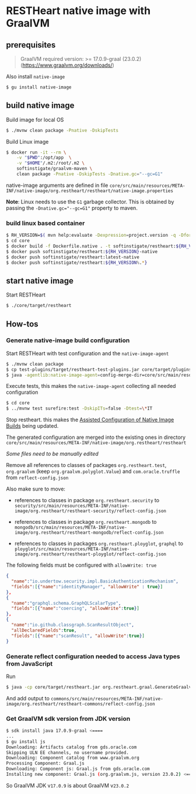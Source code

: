 # RESTHeart native image with GraalVM

## prerequisites

> GraalVM required version: >= 17.0.9-graal (23.0.2) (https://www.graalvm.org/downloads/)

Also install `native-image`

```bash
$ gu install native-image
```

## build native image

Build image for local OS

```bash
$ ./mvnw clean package -Pnative -DskipTests
```

Build Linux image

```bash
$ docker run -it --rm \
    -v "$PWD":/opt/app  \
    -v "$HOME"/.m2:/root/.m2 \
    softinstigate/graalvm-maven \
    clean package -Pnative -DskipTests -Dnative.gc="--gc=G1"
```

native-image arguments are defined in file `core/src/main/resources/META-INF/native-image/org.restheart/restheart/native-image.properties`

__Note__: Linux needs to use the `G1` garbage collector. This is obtained by passing the `-Dnative.gc="--gc=G1"` property to maven.

### build linux based container

```bash
$ RH_VERSION=$( mvn help:evaluate -Dexpression=project.version -q -DforceStdout ) && echo version=$RH_VERSION, major version=${RH_VERSION%.*}
$ cd core
$ docker build -f Dockerfile.native . -t softinstigate/restheart:${RH_VERSION}-native -t softinstigate/restheart:latest-native -t softinstigate/restheart:${RH_VERSION%.*}
$ docker push softinstigate/restheart:${RH_VERSION}-native
$ docker push softinstigate/restheart:latest-native
$ docker push softinstigate/restheart:${RH_VERSION%.*}
```

## start native image

Start RESTHeart

```bash
$ ./core/target/restheart
```

## How-tos

### Generate native-image build configuration

Start RESTHeart with test configuration and the `native-image-agent`

```bash
$ ./mvnw clean package
$ cp test-plugins/target/restheart-test-plugins.jar core/target/plugins
$ java -agentlib:native-image-agent=config-merge-dir=core/src/main/resources/META-INF/native-image/org.restheart/restheart/ -jar core/target/restheart.jar -o core/src/test/resources/etc/conf-overrides.yml
```

Execute tests, this makes the `native-image-agent` collecting all needed configuration

```bash
$ cd core
$ ../mvnw test surefire:test -DskipITs=false -Dtest=\*IT
```

Stop restheart. this makes the [Assisted Configuration of Native Image Builds](https://github.com/oracle/graal/blob/master/substratevm/BuildConfiguration.md#assisted-configuration-of-native-image-builds) being updated.

The generated configuration are merged into the existing ones in directory `core/src/main/resources/META-INF/native-image/org.restheart/restheart`

*Some files need to be manually edited*

Remove all references to classes of packages `org.restheart.test`, `org.graalvm` (keep `org.graalvm.polyglot.Value`) and `com.oracle.truffle` from `reflect-config.json`

Also make sure to move:

- references to classes in package `org.restheart.security` to `security/src/main/resources/META-INF/native-image/org.restheart/restheart-security/reflect-config.json`

- references to classes in package `org.restheart.mongodb` to `mongodb/src/main/resources/META-INF/native-image/org.restheart/restheart-mongodb/reflect-config.json`

- references to classes in packages `org.restheart.ployglot`, `graphql` to `ployglot/src/main/resources/META-INF/native-image/org.restheart/restheart-ployglot/reflect-config.json`


The following fields must be configured with `allowWrite: true`

```json
{
  "name":"io.undertow.security.impl.BasicAuthenticationMechanism",
  "fields":[{"name":"identityManager", "allowWrite" : true}]
},
{
  "name":"graphql.schema.GraphQLScalarType",
  "fields":[{"name":"coercing", "allowWrite":true}]
},
{
  "name":"io.github.classgraph.ScanResultObject",
  "allDeclaredFields":true,
  "fields":[{"name":"scanResult", "allowWrite":true}]
}
```

### Generate reflect configuration needed to access Java types from JavaScript

Run

```bash
$ java -cp core/target/restheart.jar org.restheart.graal.GenerateGraalvmReflectConfig
```

And add output to `commons/src/main/resources/META-INF/native-image/org.restheart/restheart-commons/reflect-config.json`

### Get GraalVM sdk version from JDK version

```bash
$ sdk install java 17.0.9-graal <====
...
$ gu install js
Downloading: Artifacts catalog from gds.oracle.com
Skipping ULN EE channels, no username provided.
Downloading: Component catalog from www.graalvm.org
Processing Component: Graal.js
Downloading: Component js: Graal.js from gds.oracle.com
Installing new component: Graal.js (org.graalvm.js, version 23.0.2) <====
```

So GraalVM JDK v`17.0.9` is about GraalVM v`23.0.2`